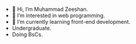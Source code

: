 - 👋 Hi, I’m Muhammad Zeeshan.
- 👀 I’m interested in web programming.
- 🌱 I’m currently learning front-end development.
-    Undergraduate.
-    Doing BsCs.
<!---
Zee-xhan/Zee-xhan is a ✨ special ✨ repository because its `README.md` (this file) appears on your GitHub profile.
You can click the Preview link to take a look at your changes.
--->

